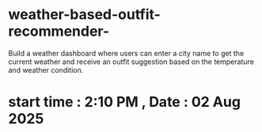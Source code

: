 # weather-based-outfit-recommender-
Build a weather dashboard where users can enter a city name to get the current weather and receive an outfit suggestion based on the temperature and weather condition.


# start time : 2:10 PM , Date : 02 Aug 2025

